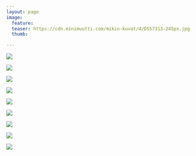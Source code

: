 ```yaml
---
layout: page
image:
  feature:
  teaser: https://cdn.minimuutti.com/mikin-kuvat/4/DS57313-245px.jpg
  thumb:

---
```


![](https://cdn.minimuutti.com/mikin-kuvat/4/DS57285-800px.jpg)

![](https://cdn.minimuutti.com/mikin-kuvat/4/DS57293-800px.jpg)

![](https://cdn.minimuutti.com/mikin-kuvat/4/DS57301-800px.jpg)

![](https://cdn.minimuutti.com/mikin-kuvat/4/DS57307-800px.jpg)

![](https://cdn.minimuutti.com/mikin-kuvat/4/DS57308-800px.jpg)

![](https://cdn.minimuutti.com/mikin-kuvat/4/DS57309-800px.jpg)

![](https://cdn.minimuutti.com/mikin-kuvat/4/DS57310-800px.jpg)

![](https://cdn.minimuutti.com/mikin-kuvat/4/DS57312-800px.jpg)

![](https://cdn.minimuutti.com/mikin-kuvat/4/DS57313-800px.jpg)
